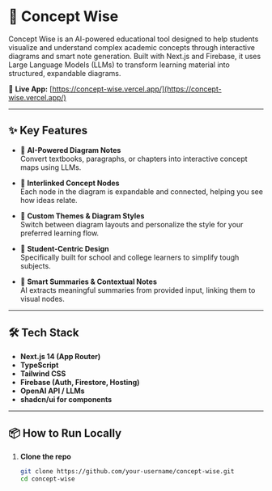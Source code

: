 # 📘 Concept Wise

Concept Wise is an AI-powered educational tool designed to help students visualize and understand complex academic concepts through interactive diagrams and smart note generation. Built with Next.js and Firebase, it uses Large Language Models (LLMs) to transform learning material into structured, expandable diagrams.

🚀 **Live App:** [https://concept-wise.vercel.app/](https://concept-wise.vercel.app/)

---

## ✨ Key Features

- 🧠 **AI-Powered Diagram Notes**  
  Convert textbooks, paragraphs, or chapters into interactive concept maps using LLMs.

- 🔗 **Interlinked Concept Nodes**  
  Each node in the diagram is expandable and connected, helping you see how ideas relate.

- 🎨 **Custom Themes & Diagram Styles**  
  Switch between diagram layouts and personalize the style for your preferred learning flow.

- 🏫 **Student-Centric Design**  
  Specifically built for school and college learners to simplify tough subjects.

- 📄 **Smart Summaries & Contextual Notes**  
  AI extracts meaningful summaries from provided input, linking them to visual nodes.

---

## 🛠️ Tech Stack

- **Next.js 14 (App Router)**
- **TypeScript**
- **Tailwind CSS**
- **Firebase (Auth, Firestore, Hosting)**
- **OpenAI API / LLMs**
- **shadcn/ui for components**

---

## 📦 How to Run Locally

1. **Clone the repo**
   ```bash
   git clone https://github.com/your-username/concept-wise.git
   cd concept-wise
